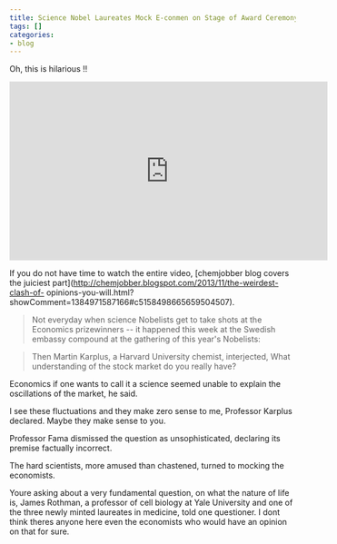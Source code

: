 ```yaml
---
title: Science Nobel Laureates Mock E-conmen on Stage of Award Ceremony
tags: []
categories:
- blog
---
```

Oh, this is hilarious !!
<!--more-->

<iframe width="560" height="315" src="http://www.youtube.com/embed/KaKwh-kxYjY" frameborder="0"> </iframe>

If you do not have time to watch the entire video, [chemjobber blog covers the
juiciest part](http://chemjobber.blogspot.com/2013/11/the-weirdest-clash-of-
opinions-you-will.html?showComment=1384971587166#c5158498665659504507).

> Not everyday when science Nobelists get to take shots at the Economics
prizewinners -- it happened this week at the Swedish embassy compound at the
gathering of this year's Nobelists:

> Then Martin Karplus, a Harvard University chemist, interjected, What
understanding of the stock market do you really have?

Economics if one wants to call it a science seemed unable to explain the
oscillations of the market, he said.

I see these fluctuations and they make zero sense to me, Professor Karplus
declared. Maybe they make sense to you.

Professor Fama dismissed the question as unsophisticated, declaring its
premise factually incorrect.

The hard scientists, more amused than chastened, turned to mocking the
economists.

Youre asking about a very fundamental question, on what the nature of life is,
James Rothman, a professor of cell biology at Yale University and one of the
three newly minted laureates in medicine, told one questioner. I dont think
theres anyone here even the economists who would have an opinion on that for
sure.

